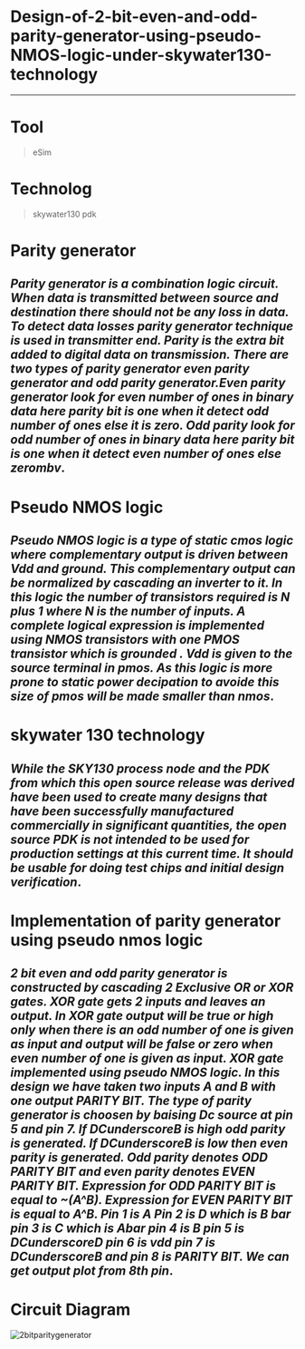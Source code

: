 # Design-of-2-bit-even-and-odd-parity-generator-using-pseudo-NMOS-logic-under-skywater130-technology <br/>
---
# Tool
 > eSim
# Technolog
 > skywater130 pdk
# Parity generator <br/>
*Parity generator is a combination logic circuit. When data is transmitted between source and destination there should not be any loss in data. To detect data losses parity generator technique is used in transmitter end. Parity is the extra bit added to digital data on transmission. There are two types of parity generator even parity generator and odd parity generator.Even parity generator look for even number of ones in binary data here parity bit is one when it detect odd number of ones else it is zero. Odd parity look for odd number of ones in binary data here parity bit is one when it detect even number of ones else zerombv*.<br/>
---
# Pseudo NMOS logic<br/>
*Pseudo NMOS logic is a type of static cmos logic where complementary output is driven between Vdd and ground. This complementary output can be normalized by cascading an inverter to it. In this logic the number of transistors required is N plus 1 where N is the number of inputs. A complete logical expression is implemented using NMOS transistors with one PMOS transistor which is grounded . Vdd is given to the source terminal in pmos. As this logic is more prone to static power decipation to avoide this size of pmos will be made smaller than nmos*. <br/>
---
# skywater 130  technology<br/>
*While the SKY130 process node and the PDK from which this open source release was derived have been used to create many designs that have been successfully manufactured commercially in significant quantities, the open source PDK is not intended to be used for production settings at this current time. It should be usable for doing test chips and initial design verification*.
---
# Implementation of parity generator using pseudo nmos logic<br/>
*2 bit even and odd parity generator is constructed by cascading 2 Exclusive OR or XOR gates. XOR gate gets 2 inputs and leaves an output. In XOR gate output will be true or high only when there is an odd number of one is given as input and output will be false or zero when even number of one is given as input. XOR gate implemented using pseudo NMOS logic. In this design we have taken two inputs A and B with one output PARITY BIT. The type of parity generator is choosen by baising Dc source at pin 5 and pin 7. If DCunderscoreB is high odd parity is generated. If DCunderscoreB is low then even parity is generated. Odd parity denotes ODD PARITY BIT and even parity denotes EVEN PARITY BIT. Expression for ODD PARITY BIT is equal to ~(A^B). Expression for EVEN PARITY BIT is equal to A^B. Pin 1 is A Pin 2 is D which is B bar pin 3 is C which is Abar pin 4 is B pin 5 is DCunderscoreD pin 6 is vdd pin 7 is DCunderscoreB and pin 8 is PARITY BIT. We can get output plot from 8th pin*.<br/>
---
# Circuit Diagram
![2bitparitygenerator](https://user-images.githubusercontent.com/88282645/129913480-be60ff7c-3cf3-469e-adec-d39badb20ae8.png)


